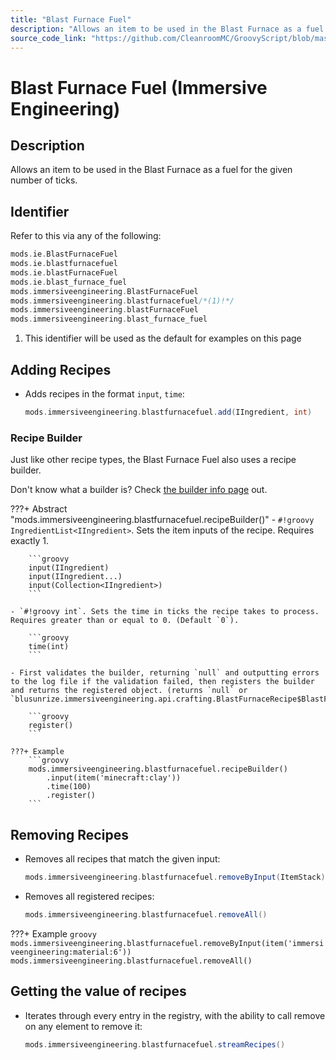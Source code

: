 ```yaml
---
title: "Blast Furnace Fuel"
description: "Allows an item to be used in the Blast Furnace as a fuel for the given number of ticks."
source_code_link: "https://github.com/CleanroomMC/GroovyScript/blob/master/src/main/java/com/cleanroommc/groovyscript/compat/mods/immersiveengineering/BlastFurnaceFuel.java"
---
```


# Blast Furnace Fuel (Immersive Engineering)

## Description

Allows an item to be used in the Blast Furnace as a fuel for the given number of ticks.

## Identifier

Refer to this via any of the following:

```groovy hl_lines="6"
mods.ie.BlastFurnaceFuel
mods.ie.blastfurnacefuel
mods.ie.blastFurnaceFuel
mods.ie.blast_furnace_fuel
mods.immersiveengineering.BlastFurnaceFuel
mods.immersiveengineering.blastfurnacefuel/*(1)!*/
mods.immersiveengineering.blastFurnaceFuel
mods.immersiveengineering.blast_furnace_fuel
```

1. This identifier will be used as the default for examples on this page

## Adding Recipes

- Adds recipes in the format `input`, `time`:

    ```groovy
    mods.immersiveengineering.blastfurnacefuel.add(IIngredient, int)
    ```


### Recipe Builder

Just like other recipe types, the Blast Furnace Fuel also uses a recipe builder.

Don't know what a builder is? Check [the builder info page](../../../groovy/builder.md) out.

???+ Abstract "mods.immersiveengineering.blastfurnacefuel.recipeBuilder()"
    - `#!groovy IngredientList<IIngredient>`. Sets the item inputs of the recipe. Requires exactly 1.

        ```groovy
        input(IIngredient)
        input(IIngredient...)
        input(Collection<IIngredient>)
        ```

    - `#!groovy int`. Sets the time in ticks the recipe takes to process. Requires greater than or equal to 0. (Default `0`).

        ```groovy
        time(int)
        ```

    - First validates the builder, returning `null` and outputting errors to the log file if the validation failed, then registers the builder and returns the registered object. (returns `null` or `blusunrize.immersiveengineering.api.crafting.BlastFurnaceRecipe$BlastFurnaceFuel`).

        ```groovy
        register()
        ```

    ???+ Example
        ```groovy
        mods.immersiveengineering.blastfurnacefuel.recipeBuilder()
            .input(item('minecraft:clay'))
            .time(100)
            .register()
        ```



## Removing Recipes

- Removes all recipes that match the given input:

    ```groovy
    mods.immersiveengineering.blastfurnacefuel.removeByInput(ItemStack)
    ```

- Removes all registered recipes:

    ```groovy
    mods.immersiveengineering.blastfurnacefuel.removeAll()
    ```

???+ Example
    ```groovy
    mods.immersiveengineering.blastfurnacefuel.removeByInput(item('immersiveengineering:material:6'))
    mods.immersiveengineering.blastfurnacefuel.removeAll()
    ```

## Getting the value of recipes

- Iterates through every entry in the registry, with the ability to call remove on any element to remove it:

    ```groovy
    mods.immersiveengineering.blastfurnacefuel.streamRecipes()
    ```
